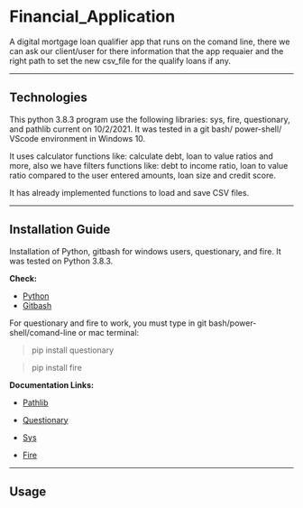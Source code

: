 # Financial_Application
A digital mortgage loan qualifier app that runs on the comand line, there we can ask our client/user for there information that the app requaier and the right path to set the new csv_file for the qualify loans if any.

---
## Technologies
This python 3.8.3 program use the following libraries: sys, fire, questionary, and pathlib current on 10/2/2021. It was tested in a git bash/ power-shell/ VScode environment in Windows 10.

It uses calculator functions like: calculate debt, loan to value ratios and more, also we have filters functions like: debt to income ratio, loan to value ratio compared to the user entered amounts, loan size and credit score.

It has already implemented functions to load and save CSV files.

---

## Installation Guide
Installation of Python, gitbash for windows users, questionary, and fire. It was tested on Python 3.8.3.

**Check:** 
- [Python](https://www.python.org/downloads/)
- [Gitbash](https://gitforwindows.org/)

For questionary and fire to work, you must type in git bash/power-shell/comand-line or mac terminal:

> pip install questionary

> pip install fire

**Documentation Links:**

- [Pathlib](https://docs.python.org/3/library/pathlib.html)

- [Questionary](https://pypi.org/project/questionary/)

- [Sys](https://docs.python.org/3/library/sys.html)

- [Fire](https://google.github.io/python-fire/guide/)

---

## Usage

